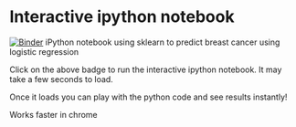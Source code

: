 # Interactive ipython notebook


[![Binder](http://mybinder.org/badge.svg)](http://mybinder.org/repo/johnyquest7/Breast-Cancer-Machine-Learning-Algorithm)
iPython notebook using sklearn to predict breast cancer using logistic regression 

Click on the above badge to run the interactive ipython notebook. It may take a few seconds to load. 

Once it loads you can play with the python code and see results instantly!

Works faster in chrome 
